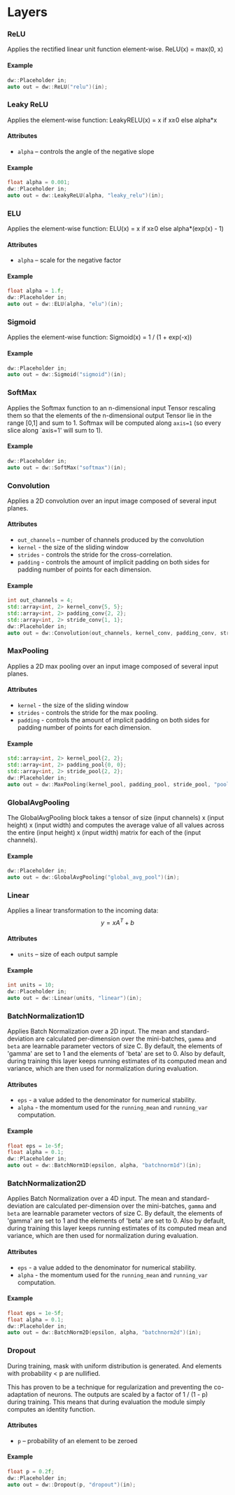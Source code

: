 # Layers
### ReLU
Applies the rectified linear unit function element-wise.
ReLU(x) = max(0, x)
#### Example
```cpp
dw::Placeholder in;
auto out = dw::ReLU("relu")(in);
```

### Leaky ReLU
Applies the element-wise function:
LeakyRELU(x) = x if x≥0 else alpha*x
#### Attributes
* `alpha` – controls the angle of the negative slope

#### Example
```cpp
float alpha = 0.001;
dw::Placeholder in;
auto out = dw::LeakyReLU(alpha, "leaky_relu")(in);
```

### ELU
Applies the element-wise function:
ELU(x) = x if x≥0 else alpha*(exp(x) - 1)
#### Attributes
* `alpha` – scale for the negative factor

#### Example
```cpp
float alpha = 1.f;
dw::Placeholder in;
auto out = dw::ELU(alpha, "elu")(in);
```

### Sigmoid
Applies the element-wise function:
Sigmoid(x) = 1 / (1 + exp(-x))

#### Example
```cpp
dw::Placeholder in;
auto out = dw::Sigmoid("sigmoid")(in);
```

### SoftMax
Applies the Softmax function to an n-dimensional input Tensor rescaling them so that the elements of the n-dimensional output Tensor lie in the range [0,1] and sum to 1. Softmax will be computed along `axis=1` (so every slice along `axis=1' will sum to 1).
#### Example
```cpp
dw::Placeholder in;
auto out = dw::SoftMax("softmax")(in);
```

### Convolution
Applies a 2D convolution over an input image composed of several input planes.
#### Attributes
* `out_channels` – number of channels produced by the convolution
* `kernel` - the size of the sliding window
* `strides` - controls the stride for the cross-correlation.
* `padding` - controls the amount of implicit padding on both sides for padding number of points for each dimension.

#### Example
```cpp
int out_channels = 4;
std::array<int, 2> kernel_conv{5, 5};
std::array<int, 2> padding_conv{2, 2};
std::array<int, 2> stride_conv{1, 1};
dw::Placeholder in;
auto out = dw::Convolution(out_channels, kernel_conv, padding_conv, stride_conv, "conv")(in);
```

### MaxPooling
Applies a 2D max pooling over an input image composed of several input planes.
#### Attributes
* `kernel` - the size of the sliding window
* `strides` - controls the stride for the max pooling.
* `padding` - controls the amount of implicit padding on both sides for padding number of points for each dimension.

#### Example
```cpp
std::array<int, 2> kernel_pool{2, 2};
std::array<int, 2> padding_pool{0, 0};
std::array<int, 2> stride_pool{2, 2};
dw::Placeholder in;
auto out = dw::MaxPooling(kernel_pool, padding_pool, stride_pool, "pool")(in);
```

### GlobalAvgPooling
The GlobalAvgPooling block takes a tensor of size (input channels) x (input height) x (input width) and computes the average value of all values across the entire (input height) x (input width) matrix for each of the (input channels).
#### Example
```cpp
dw::Placeholder in;
auto out = dw::GlobalAvgPooling("global_avg_pool")(in);
```

### Linear
Applies a linear transformation to the incoming data: $$y = xA^T + b$$
#### Attributes
* `units` – size of each output sample
#### Example
```cpp
int units = 10;
dw::Placeholder in;
auto out = dw::Linear(units, "linear")(in);
```

### BatchNormalization1D
Applies Batch Normalization over a 2D input.
The mean and standard-deviation are calculated per-dimension over the mini-batches, `gamma` and `beta` are learnable parameter vectors of size C. By default, the elements of 'gamma' are set to 1 and the elements of 'beta' are set to 0. Also by default, during training this layer keeps running estimates of its computed mean and variance, which are then used for normalization during evaluation.
#### Attributes
* `eps` -  a value added to the denominator for numerical stability.
* `alpha` - the momentum used for the `running_mean` and `running_var` computation.

#### Example
```cpp
float eps = 1e-5f;
float alpha = 0.1;
dw::Placeholder in;
auto out = dw::BatchNorm1D(epsilon, alpha, "batchnorm1d")(in);
```

### BatchNormalization2D
Applies Batch Normalization over a 4D input.
The mean and standard-deviation are calculated per-dimension over the mini-batches, `gamma` and `beta` are learnable parameter vectors of size C. By default, the elements of 'gamma' are set to 1 and the elements of 'beta' are set to 0. Also by default, during training this layer keeps running estimates of its computed mean and variance, which are then used for normalization during evaluation.
#### Attributes
* `eps` -  a value added to the denominator for numerical stability.
* `alpha` - the momentum used for the `running_mean` and `running_var` computation.

#### Example
```cpp
float eps = 1e-5f;
float alpha = 0.1;
dw::Placeholder in;
auto out = dw::BatchNorm2D(epsilon, alpha, "batchnorm2d")(in);
```
### Dropout
During training, mask with uniform distribution is generated. And elements with probability < p are nullified.

This has proven to be a technique for regularization and preventing the co-adaptation of neurons.
The outputs are scaled by a factor of 1 / (1 - p) during training. This means that during evaluation the module simply computes an identity function.
#### Attributes
* `p` – probability of an element to be zeroed
#### Example
```cpp
float p = 0.2f;
dw::Placeholder in;
auto out = dw::Dropout(p, "dropout")(in);
```
